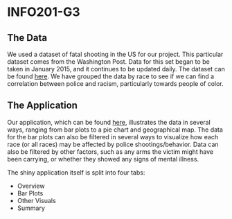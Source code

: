 # INFO201-G3

## The Data
We used a dataset of fatal shooting in the US for our project. This particular dataset 
comes from the Washington Post. Data for this set began to be taken in January 2015,
and it continues to be updated daily. The dataset can be found [here](https://github.com/washingtonpost/data-police-shootings). 
We have grouped the data by race to see if we can find a correlation between police and 
racism, particularly towards people of color.  

## The Application
Our application, which can be found [here](https://liarose.shinyapps.io/info201-af3/), illustrates the data in several ways, 
ranging from bar plots to a pie chart and 
geographical map. The data for the bar plots can also be filtered in several ways to 
visualize how each race (or all races) may be affected by police shootings/behavior. Data can 
also be filtered by other factors, such as any arms the victim might have been carrying,
or whether they showed any signs of mental illness.  

The shiny application itself is split into four tabs: 

* Overview  
* Bar Plots  
* Other Visuals  
* Summary    

